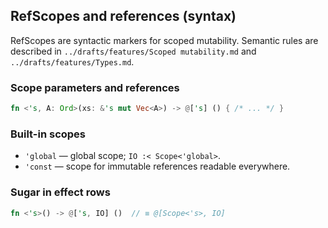 ## RefScopes and references (syntax)

RefScopes are syntactic markers for scoped mutability. Semantic rules are described in `../drafts/features/Scoped mutability.md` and `../drafts/features/Types.md`.

### Scope parameters and references
```rust
fn <'s, A: Ord>(xs: &'s mut Vec<A>) -> @['s] () { /* ... */ }
```

### Built-in scopes
- `'global` — global scope; `IO :< Scope<'global>`.
- `'const` — scope for immutable references readable everywhere.

### Sugar in effect rows
```rust
fn <'s>() -> @['s, IO] ()  // ≡ @[Scope<'s>, IO]
```


